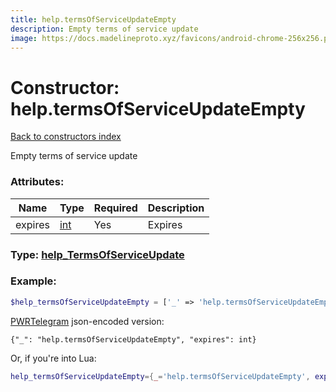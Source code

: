 ```yaml
---
title: help.termsOfServiceUpdateEmpty
description: Empty terms of service update
image: https://docs.madelineproto.xyz/favicons/android-chrome-256x256.png
---
```

# Constructor: help.termsOfServiceUpdateEmpty  
[Back to constructors index](index.md)



Empty terms of service update

### Attributes:

| Name     |    Type       | Required | Description |
|----------|---------------|----------|-------------|
|expires|[int](../types/int.md) | Yes|Expires|



### Type: [help\_TermsOfServiceUpdate](../types/help_TermsOfServiceUpdate.md)


### Example:

```php
$help_termsOfServiceUpdateEmpty = ['_' => 'help.termsOfServiceUpdateEmpty', 'expires' => int];
```  

[PWRTelegram](https://pwrtelegram.xyz) json-encoded version:

```
{"_": "help.termsOfServiceUpdateEmpty", "expires": int}
```


Or, if you're into Lua:

```lua
help_termsOfServiceUpdateEmpty={_='help.termsOfServiceUpdateEmpty', expires=int}

```


